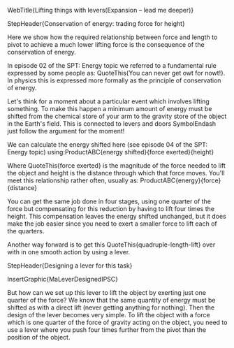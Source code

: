 WebTitle{Lifting things with levers(Expansion &ndash; lead me deeper)}

StepHeader{Conservation of energy: trading force for height}

Here we show how the required relationship between force and length to pivot to achieve a much lower lifting force is the consequence of the conservation of energy.

In episode 02 of the SPT: Energy topic we referred to a fundamental rule expressed by some people as: QuoteThis{You can never get owt for nowt!}. In physics this is expressed more formally as the principle of conservation of energy.

Let's think for a moment about a particular event which involves lifting something. To make this happen a minimum amount of energy must be shifted from the chemical store of your arm to the gravity store of the object in the Earth's field. This is connected to levers and doors SymbolEndash just follow the argument for the moment!

We can calculate the energy shifted here (see episode 04 of the SPT: Energy topic) using:ProductABC{energy shifted}{force exerted}{height}

Where QuoteThis{force exerted} is the magnitude of the force needed to lift the object and height is the distance through which that force moves. You'll meet this relationship rather often, usually as: ProductABC{energy}{force}{distance}

You can get the same job done in four stages, using one quarter of the force but compensating for this reduction by having to lift four times the height. This compensation leaves the energy shifted unchanged, but it does make the job easier since you need to exert a smaller force to lift each of the quarters.

Another way forward is to get this QuoteThis{quadruple-length-lift} over with in one smooth action by using a lever.

StepHeader{Designing a lever for this task}

InsertGraphic{MaLeverDesignedIPSC}

But how can we set up this lever to lift the object by exerting just one quarter of the force? We know that the same quantity of energy must be shifted as with a direct lift (never getting anything for nothing). Then the design of the lever becomes very simple. To lift the object with a force which is one quarter of the force of gravity acting on the object, you need to use a lever where you push four times further from the pivot than the position of the object.
